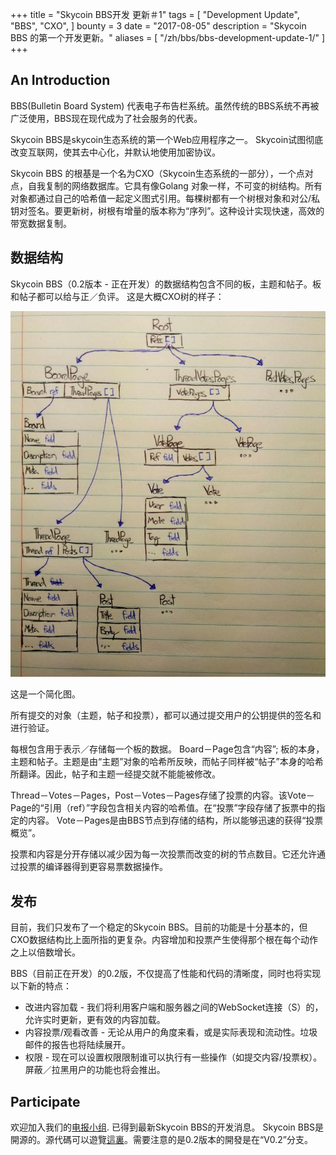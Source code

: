 +++
title = "Skycoin BBS开发 更新＃1"
tags = [
    "Development Update",
    "BBS",
    "CXO",
]
bounty = 3
date = "2017-08-05"
description = "Skycoin BBS 的第一个开发更新。"
aliases = [
	"/zh/bbs/bbs-development-update-1/"
]
+++

## An Introduction

BBS(Bulletin Board System) 代表电子布告栏系统。虽然传统的BBS系统不再被广泛使用，BBS现在现代成为了社会服务的代表。


Skycoin BBS是skycoin生态系统的第一个Web应用程序之一。 Skycoin试图彻底改变互联网，使其去中心化，并默认地使用加密协议。

Skycoin BBS 的根基是一个名为CXO（Skycoin生态系统的一部分），一个点对点，自我复制的网络数据库。它具有像Golang 对象一样，不可变的树结构。所有对象都通过自己的哈希值一起定义图式引用。每棵树都有一个树根对象和对公/私钥对签名。要更新树，树根有增量的版本称为“序列”。这种设计实现快速，高效的带宽数据复制。


## 数据结构

Skycoin BBS（0.2版本 - 正在开发）的数据结构包含不同的板，主题和帖子。板和帖子都可以给与正／负评。
这是大概CXO树的样子：

![](https://raw.githubusercontent.com/skycoin/bbs/v0.2/doc/cxo_data_structure.jpg)

这是一个简化图。

所有提交的对象（主题，帖子和投票），都可以通过提交用户的公钥提供的签名和进行验证。

每根包含用于表示／存储每一个板的数据。 Board－Page包含“内容”; 板的本身，主题和帖子。主题是由“主题”对象的哈希所反映，而帖子同样被“帖子”本身的哈希所翻译。因此，帖子和主题一经提交就不能能被修改。

Thread－Votes－Pages，Post－Votes－Pages存储了投票的内容。该Vote－Page的“引用（ref）”字段包含相关内容的哈希值。在“投票”字段存储了扳票中的指定的内容。 Vote－Pages是由BBS节点到存储的结构，所以能够迅速的获得“投票概览”。

投票和内容是分开存储以减少因为每一次投票而改变的树的节点数目。它还允许通过投票的编译器得到更容易票数据操作。

## 发布

目前，我们只发布了一个稳定的Skycoin BBS。目前的功能是十分基本的，但CXO数据结构比上面所指的更复杂。内容增加和投票产生使得那个根在每个动作之上以倍数增长。

BBS（目前正在开发）的0.2版，不仅提高了性能和代码的清晰度，同时也将实现以下新的特点：

* 改进内容加载 - 我们将利用客户端和服务器之间的WebSocket连接（S）的，允许实时更新，更有效的内容加载。
* 内容投票/观看改善 - 无论从用户的角度来看，或是实际表现和流动性。垃圾邮件的报告也将陆续展开。
* 权限 - 现在可以设置权限限制谁可以执行有一些操作（如提交内容/投票权）。屏蔽／拉黑用户的功能也将会推出。

## Participate

欢迎加入我们的[电报小组](https://t.me/skycoinbbs).
已得到最新Skycoin BBS的开发消息。
Skycoin BBS是開源的。源代碼可以遊覽[這裏](https://github.com/skycoin/bbs)。需要注意的是0.2版本的開發是在“V0.2”分支。
